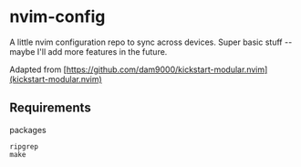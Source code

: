 # nvim-config

A little nvim configuration repo to sync across devices. Super basic stuff -- maybe I'll add more features in the future. 


Adapted from [https://github.com/dam9000/kickstart-modular.nvim](kickstart-modular.nvim) 

## Requirements

packages
```
ripgrep
make
```
